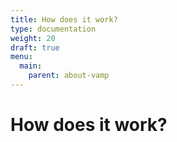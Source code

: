 ```yaml
---
title: How does it work?
type: documentation
weight: 20
draft: true
menu:
  main:
    parent: about-vamp
---
```


# How does it work?
